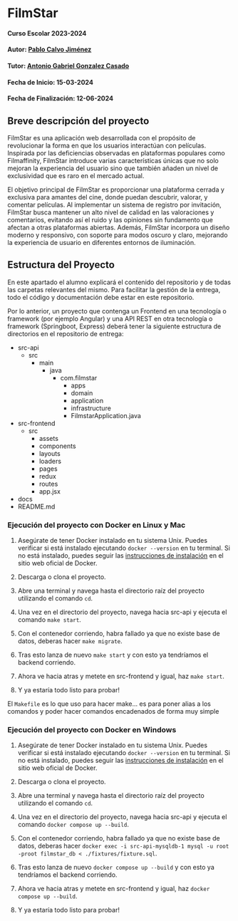 # FilmStar

#### Curso Escolar 2023-2024
#### Autor: [Pablo Calvo Jiménez](https://github.com/PabloCalvo03)
#### Tutor: [Antonio Gabriel Gonzalez Casado](https://github.com/antonio-gabriel-gonzalez-casado)
#### Fecha de Inicio: 15-03-2024
#### Fecha de Finalización: 12-06-2024

## Breve descripción del proyecto

FilmStar es una aplicación web desarrollada con el propósito de revolucionar la forma en que los usuarios interactúan con películas. Inspirada por las deficiencias observadas en plataformas populares como Filmaffinity, FilmStar introduce varias características únicas que no solo mejoran la experiencia del usuario sino que también añaden un nivel de exclusividad que es raro en el mercado actual. 


El objetivo principal de FilmStar es proporcionar una plataforma cerrada y exclusiva para amantes del cine, donde puedan descubrir, valorar, y comentar películas. Al implementar un sistema de registro por invitación, FilmStar busca mantener un alto nivel de calidad en las valoraciones y comentarios, evitando así el ruido y las opiniones sin fundamento que afectan a otras plataformas abiertas. Además, FilmStar incorpora un diseño moderno y responsivo, con soporte para modos oscuro y claro, mejorando la experiencia de usuario en diferentes entornos de iluminación.

## Estructura del Proyecto

En este apartado el alumno explicará el contenido del repositorio y de todas las carpetas relevantes del mismo. Para facilitar la gestión de la entrega, todo el código y documentación debe estar en este repositorio.

Por lo anterior, un proyecto que contenga un Frontend en una tecnología o framework (por ejemplo Angular) y una API REST en otra tecnología o framework (Springboot, Express) deberá tener la siguiente estructura de directorios en el repositorio de entrega:

- src-api
  - src
    - main
      - java
        - com.filmstar
          - apps
          - domain
          - application
          - infrastructure
          - FilmstarApplication.java
- src-frontend
  - src
    - assets
    - components
    - layouts
    - loaders
    - pages
    - redux
    - routes
    - app.jsx
- docs
- README.md

### Ejecución del proyecto con Docker en Linux y Mac

1. Asegúrate de tener Docker instalado en tu sistema Unix. Puedes verificar si está instalado ejecutando `docker --version` en tu terminal. Si no está instalado, puedes seguir las [instrucciones de instalación](https://docs.docker.com/get-docker/) en el sitio web oficial de Docker.

2. Descarga o clona el proyecto.

3. Abre una terminal y navega hasta el directorio raíz del proyecto utilizando el comando `cd`.

4. Una vez en el directorio del proyecto, navega hacia src-api y ejecuta el comando `make start`.
   
5. Con el contenedor corriendo, habra fallado ya que no existe base de datos, deberas hacer `make migrate`.
   
6. Tras esto lanza de nuevo `make start` y con esto ya tendríamos el backend corriendo.
   
7. Ahora ve hacia atras y metete en src-frontend y igual, haz `make start`.
   
8. Y ya estaría todo listo para probar!

El `Makefile` es lo que uso para hacer make... es para poner alias a los comandos y poder hacer comandos encadenados de forma muy simple

### Ejecución del proyecto con Docker en Windows

1. Asegúrate de tener Docker instalado en tu sistema Unix. Puedes verificar si está instalado ejecutando `docker --version` en tu terminal. Si no está instalado, puedes seguir las [instrucciones de instalación](https://docs.docker.com/get-docker/) en el sitio web oficial de Docker.

2. Descarga o clona el proyecto.

3. Abre una terminal y navega hasta el directorio raíz del proyecto utilizando el comando `cd`.

4. Una vez en el directorio del proyecto, navega hacia src-api y ejecuta el comando `docker compose up --build`.

5. Con el contenedor corriendo, habra fallado ya que no existe base de datos, deberas hacer `docker exec -i src-api-mysqldb-1 mysql -u root -proot filmstar_db < ./fixtures/fixture.sql`.

6. Tras esto lanza de nuevo `docker compose up --build` y con esto ya tendríamos el backend corriendo.

7. Ahora ve hacia atras y metete en src-frontend y igual, haz `docker compose up --build`.

8. Y ya estaría todo listo para probar!
